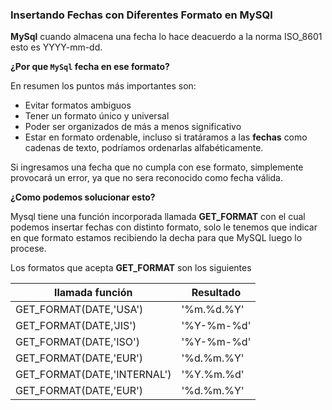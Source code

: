 ### Insertando Fechas con Diferentes Formato en MySQl

**MySql** cuando almacena una fecha lo hace deacuerdo a la norma ISO_8601 esto es YYYY-mm-dd.

**¿Por que `MySql` fecha en ese formato?**

En resumen los puntos más importantes son:

- Evitar formatos ambiguos
- Tener un formato único y universal
- Poder ser organizados de más a menos significativo
- Estar en formato ordenable, incluso si tratáramos a las **fechas** como cadenas de texto, podríamos ordenarlas alfabéticamente.


Si ingresamos una fecha que no cumpla con ese formato, simplemente provocará un error, ya que no sera reconocido como fecha válida.


**¿Como podemos solucionar esto?**

Mysql tiene una función incorporada llamada **GET_FORMAT** con el cual podemos insertar fechas con distinto formato, solo le tenemos que indicar en que formato estamos recibiendo la decha para que MySQL luego lo procese.

Los formatos que acepta **GET_FORMAT** son los siguientes

|**llamada función**|**Resultado**|
|-------------------|-------------|
|GET_FORMAT(DATE,'USA')|'%m.%d.%Y'|
|GET_FORMAT(DATE,'JIS')|'%Y-%m-%d'|
|GET_FORMAT(DATE,'ISO')|'%Y-%m-%d'|
|GET_FORMAT(DATE,'EUR')|'%d.%m.%Y'|
|GET_FORMAT(DATE,'INTERNAL')|'%Y.%m.%d'|
|GET_FORMAT(DATE,'EUR')|'%d.%m.%Y'|

